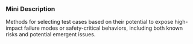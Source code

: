 ### Mini Description

Methods for selecting test cases based on their potential to expose high-impact failure modes or safety-critical behaviors, including both known risks and potential emergent issues.

